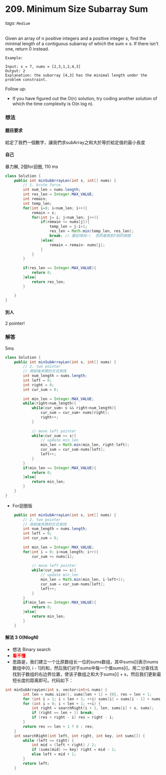 # 209. Minimum Size Subarray Sum
###### tags: `Medium` 
Given an array of n positive integers and a positive integer s, find the minimal length of a contiguous subarray of which the sum ≥ s. If there isn't one, return 0 instead.
```
Example: 

Input: s = 7, nums = [2,3,1,2,4,3]
Output: 2
Explanation: the subarray [4,3] has the minimal length under the problem constraint.
```
Follow up:
- If you have figured out the O(n) solution, try coding another solution of which the time complexity is O(n log n). 




### 想法
#### 題目要求
給定了我們一個數字，讓我們求subArray之和大於等於給定值的最小長度

#### 自己
暴力解, 2個for迴圈, 110 ms

```java
class Solution {
    public int minSubArrayLen(int s, int[] nums) {
        // 1. brute force
        int num_len = nums.length;
        int res_len = Integer.MAX_VALUE;
        int remain;
        int temp_len;
        for(int i=0; i<num_len; i++){
            remain = s;
            for(int j= i; j<num_len; j++){
                if(remain <= nums[j]){
                    temp_len = j-i+1;
                    res_len = Math.min(temp_len, res_len);
                    break; // 要記得加~!  否則會跑到7倍的時間
                }else{
                    remain = remain- nums[j];
                }
            }
        }
        
        if(res_len == Integer.MAX_VALUE){
            return 0;
        }else{
            return res_len;
        }
        
    }
}
```



#### 別人
2 pointer!


### 解答 
5ms
```java
class Solution {
    public int minSubArrayLen(int s, int[] nums) {
        // 2. two pointer
        // 用前後夾擠的方式來找
        int num_length = nums.length;
        int left = 0;
        int right = 0;
        int cur_sum = 0;
        
        int min_len = Integer.MAX_VALUE;
        while(right<num_length){
            while(cur_sum< s && right<num_length){
                cur_sum = cur_sum+ nums[right];
                right++;
            }
            
            // move left pointer
            while(cur_sum >= s){
                // update min_len
                min_len = Math.min(min_len, right-left);
                cur_sum = cur_sum-nums[left];
                left++;
            }
        }
        if(min_len == Integer.MAX_VALUE){
            return 0;
        }else{
            return min_len;
        }
    }
}
```
- For迴圈版

```java
    public int minSubArrayLen(int s, int[] nums) {
        // 2. two pointer
        // 用前後夾擠的方式來找
        int num_length = nums.length;
        int left = 0;
        int cur_sum = 0;
        
        int min_len = Integer.MAX_VALUE;
        for(int i = 0; i<num_length; i++){
            cur_sum += nums[i];
            
            // move left pointer
            while(cur_sum >= s){
                // update min_len
                min_len = Math.min(min_len, i-left+1);
                cur_sum = cur_sum-nums[left];
                left++;
            }
        }
        if(min_len == Integer.MAX_VALUE){
            return 0;
        }else{
            return min_len;
        }
    }
```

#### 解法 3 O(NlogN)
- 想法 Binary search
- <font color=red>**看不懂**</font>
- 思路是，我们建立一个比原数组长一位的sums数组，其中sums[i]表示nums数组中[0, i - 1]的和，然后我们对于sums中每一个值sums[i]，用二分查找法找到子数组的右边界位置，使该子数组之和大于sums[i] + s，然后我们更新最短长度的距离即可。代码如下：

```c
int minSubArrayLen(int s, vector<int>& nums) {
        int len = nums.size(), sums[len + 1] = {0}, res = len + 1;
        for (int i = 1; i < len + 1; ++i) sums[i] = sums[i - 1] + nums[i - 1];
        for (int i = 0; i < len + 1; ++i) {
            int right = searchRight(i + 1, len, sums[i] + s, sums);
            if (right == len + 1) break;
            if (res > right - i) res = right - i;
        }
        return res == len + 1 ? 0 : res;
    }
    int searchRight(int left, int right, int key, int sums[]) {
        while (left <= right) {
            int mid = (left + right) / 2;
            if (sums[mid] >= key) right = mid - 1;
            else left = mid + 1;
        }
        return left;
    }
```